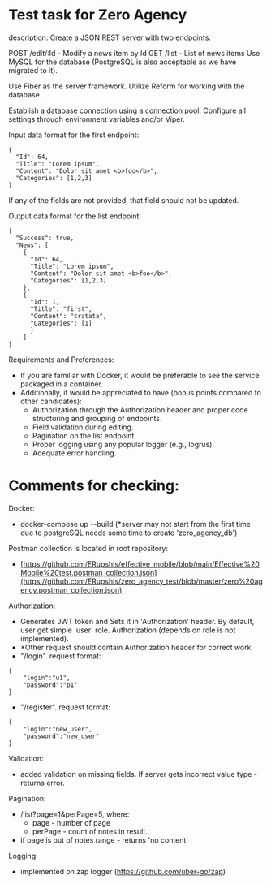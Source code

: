 # Test task for Zero Agency
description:
Create a JSON REST server with two endpoints:

POST /edit/:Id - Modify a news item by Id
GET /list - List of news items
Use MySQL for the database (PostgreSQL is also acceptable as we have migrated to it).

Use Fiber as the server framework. Utilize Reform for working with the database.

Establish a database connection using a connection pool. Configure all settings through environment variables and/or Viper.

Input data format for the first endpoint:
```
{
  "Id": 64,
  "Title": "Lorem ipsum",
  "Content": "Dolor sit amet <b>foo</b>",
  "Categories": [1,2,3]
}
```
If any of the fields are not provided, that field should not be updated.

Output data format for the list endpoint:
```
{
  "Success": true,
  "News": [
    {
      "Id": 64,
      "Title": "Lorem ipsum",
      "Content": "Dolor sit amet <b>foo</b>",
      "Categories": [1,2,3]
    },
    {
      "Id": 1,
      "Title": "first",
      "Content": "tratata",
      "Categories": [1]
      }
    ]
}
```
Requirements and Preferences:

- If you are familiar with Docker, it would be preferable to see the service packaged in a container.
- Additionally, it would be appreciated to have (bonus points compared to other candidates):
    - Authorization through the Authorization header and proper code structuring and grouping of endpoints.
    - Field validation during editing.
    - Pagination on the list endpoint.
    - Proper logging using any popular logger (e.g., logrus).
    - Adequate error handling.


# Comments for checking:

Docker:
  - docker-compose up --build
  (*server may not start from the first time due to postgreSQL needs some time to create 'zero_agency_db')

Postman collection is located in root repository:
- [https://github.com/ERupshis/effective_mobile/blob/main/Effective%20Mobile%20test.postman_collection.json](https://github.com/ERupshis/zero_agency_test/blob/master/zero%20agency.postman_collection.json)

Authorization:
  - Generates JWT token and Sets it in 'Authorization' header. By default, user get simple 'user' role. Authorization (depends on role is not implemented).
  - *Other request should contain Authorization header for correct work.
  - "/login". request format:
  ```
  {
      "login":"u1",
      "password":"p1"
  }
  ```
  
  - "/register". request format:
  ```
  {
      "login":"new_user",
      "password":"new_user"
  }
  ```

Validation:
  - added validation on missing fields. If server gets incorrect value type - returns error.

Pagination:
  - /list?page=1&perPage=5, where:
    - page - number of page
    - perPage - count of notes in result.
  - if page is out of notes range - returns 'no content'

Logging:
  - implemented on zap logger (https://github.com/uber-go/zap)
